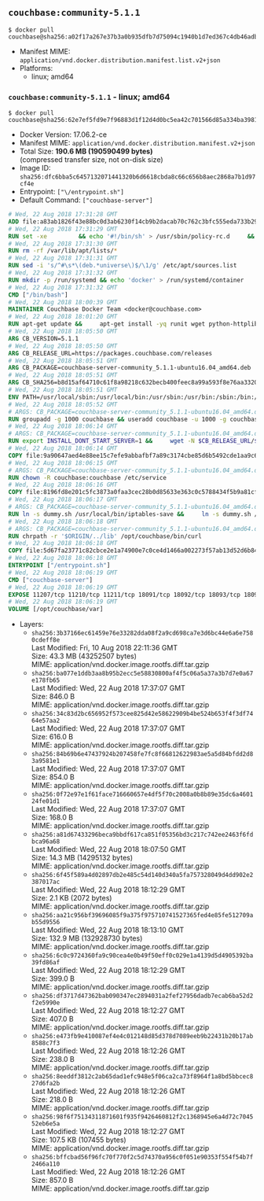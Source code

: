 ## `couchbase:community-5.1.1`

```console
$ docker pull couchbase@sha256:a02f17a267e37b3a0b935dfb7d75094c1940b1d7ed367c4db46adb87bd73727c
```

-	Manifest MIME: `application/vnd.docker.distribution.manifest.list.v2+json`
-	Platforms:
	-	linux; amd64

### `couchbase:community-5.1.1` - linux; amd64

```console
$ docker pull couchbase@sha256:62e7ef5fd9e7f96883d1f12d4d0bc5ea42c701566d85a334ba3981fccbdbb19f
```

-	Docker Version: 17.06.2-ce
-	Manifest MIME: `application/vnd.docker.distribution.manifest.v2+json`
-	Total Size: **190.6 MB (190590499 bytes)**  
	(compressed transfer size, not on-disk size)
-	Image ID: `sha256:dfc6bba5c6457132071441320b6d6618cbda8c66c656b8aec2868a7b1d97cf4e`
-	Entrypoint: `["\/entrypoint.sh"]`
-	Default Command: `["couchbase-server"]`

```dockerfile
# Wed, 22 Aug 2018 17:31:28 GMT
ADD file:a83ab1826f43e88bc0d3ab6230f14cb9b2dacab70c762c3bfc555eda733b292c in / 
# Wed, 22 Aug 2018 17:31:29 GMT
RUN set -xe 		&& echo '#!/bin/sh' > /usr/sbin/policy-rc.d 	&& echo 'exit 101' >> /usr/sbin/policy-rc.d 	&& chmod +x /usr/sbin/policy-rc.d 		&& dpkg-divert --local --rename --add /sbin/initctl 	&& cp -a /usr/sbin/policy-rc.d /sbin/initctl 	&& sed -i 's/^exit.*/exit 0/' /sbin/initctl 		&& echo 'force-unsafe-io' > /etc/dpkg/dpkg.cfg.d/docker-apt-speedup 		&& echo 'DPkg::Post-Invoke { "rm -f /var/cache/apt/archives/*.deb /var/cache/apt/archives/partial/*.deb /var/cache/apt/*.bin || true"; };' > /etc/apt/apt.conf.d/docker-clean 	&& echo 'APT::Update::Post-Invoke { "rm -f /var/cache/apt/archives/*.deb /var/cache/apt/archives/partial/*.deb /var/cache/apt/*.bin || true"; };' >> /etc/apt/apt.conf.d/docker-clean 	&& echo 'Dir::Cache::pkgcache ""; Dir::Cache::srcpkgcache "";' >> /etc/apt/apt.conf.d/docker-clean 		&& echo 'Acquire::Languages "none";' > /etc/apt/apt.conf.d/docker-no-languages 		&& echo 'Acquire::GzipIndexes "true"; Acquire::CompressionTypes::Order:: "gz";' > /etc/apt/apt.conf.d/docker-gzip-indexes 		&& echo 'Apt::AutoRemove::SuggestsImportant "false";' > /etc/apt/apt.conf.d/docker-autoremove-suggests
# Wed, 22 Aug 2018 17:31:30 GMT
RUN rm -rf /var/lib/apt/lists/*
# Wed, 22 Aug 2018 17:31:31 GMT
RUN sed -i 's/^#\s*\(deb.*universe\)$/\1/g' /etc/apt/sources.list
# Wed, 22 Aug 2018 17:31:32 GMT
RUN mkdir -p /run/systemd && echo 'docker' > /run/systemd/container
# Wed, 22 Aug 2018 17:31:32 GMT
CMD ["/bin/bash"]
# Wed, 22 Aug 2018 18:00:39 GMT
MAINTAINER Couchbase Docker Team <docker@couchbase.com>
# Wed, 22 Aug 2018 18:01:20 GMT
RUN apt-get update &&     apt-get install -yq runit wget python-httplib2 chrpath tzdata     lsof lshw sysstat net-tools numactl  &&     apt-get autoremove && apt-get clean &&     rm -rf /var/lib/apt/lists/* /tmp/* /var/tmp/*
# Wed, 22 Aug 2018 18:05:50 GMT
ARG CB_VERSION=5.1.1
# Wed, 22 Aug 2018 18:05:50 GMT
ARG CB_RELEASE_URL=https://packages.couchbase.com/releases
# Wed, 22 Aug 2018 18:05:51 GMT
ARG CB_PACKAGE=couchbase-server-community_5.1.1-ubuntu16.04_amd64.deb
# Wed, 22 Aug 2018 18:05:51 GMT
ARG CB_SHA256=b8d15af64710c61f8a98218c632becb400feec8a99a593f8e76aa3320fa58bbb
# Wed, 22 Aug 2018 18:05:51 GMT
ENV PATH=/usr/local/sbin:/usr/local/bin:/usr/sbin:/usr/bin:/sbin:/bin:/opt/couchbase/bin:/opt/couchbase/bin/tools:/opt/couchbase/bin/install
# Wed, 22 Aug 2018 18:05:52 GMT
# ARGS: CB_PACKAGE=couchbase-server-community_5.1.1-ubuntu16.04_amd64.deb CB_RELEASE_URL=https://packages.couchbase.com/releases CB_SHA256=b8d15af64710c61f8a98218c632becb400feec8a99a593f8e76aa3320fa58bbb CB_VERSION=5.1.1
RUN groupadd -g 1000 couchbase && useradd couchbase -u 1000 -g couchbase -M
# Wed, 22 Aug 2018 18:06:14 GMT
# ARGS: CB_PACKAGE=couchbase-server-community_5.1.1-ubuntu16.04_amd64.deb CB_RELEASE_URL=https://packages.couchbase.com/releases CB_SHA256=b8d15af64710c61f8a98218c632becb400feec8a99a593f8e76aa3320fa58bbb CB_VERSION=5.1.1
RUN export INSTALL_DONT_START_SERVER=1 &&     wget -N $CB_RELEASE_URL/$CB_VERSION/$CB_PACKAGE &&     echo "$CB_SHA256  $CB_PACKAGE" | sha256sum -c - &&     dpkg -i ./$CB_PACKAGE && rm -f ./$CB_PACKAGE
# Wed, 22 Aug 2018 18:06:14 GMT
COPY file:9a90647aed4e88ee15c7efe9abbafbf7a89c3174cbe85d6b5492cde1aa9c6355 in /etc/service/couchbase-server/run 
# Wed, 22 Aug 2018 18:06:15 GMT
# ARGS: CB_PACKAGE=couchbase-server-community_5.1.1-ubuntu16.04_amd64.deb CB_RELEASE_URL=https://packages.couchbase.com/releases CB_SHA256=b8d15af64710c61f8a98218c632becb400feec8a99a593f8e76aa3320fa58bbb CB_VERSION=5.1.1
RUN chown -R couchbase:couchbase /etc/service
# Wed, 22 Aug 2018 18:06:16 GMT
COPY file:8196fd8e201c5fc3873a0faa3cec28b0d85633e363c0c5788434f5b9a81cfa5b in /usr/local/bin/ 
# Wed, 22 Aug 2018 18:06:17 GMT
# ARGS: CB_PACKAGE=couchbase-server-community_5.1.1-ubuntu16.04_amd64.deb CB_RELEASE_URL=https://packages.couchbase.com/releases CB_SHA256=b8d15af64710c61f8a98218c632becb400feec8a99a593f8e76aa3320fa58bbb CB_VERSION=5.1.1
RUN ln -s dummy.sh /usr/local/bin/iptables-save &&     ln -s dummy.sh /usr/local/bin/lvdisplay &&     ln -s dummy.sh /usr/local/bin/vgdisplay &&     ln -s dummy.sh /usr/local/bin/pvdisplay
# Wed, 22 Aug 2018 18:06:18 GMT
# ARGS: CB_PACKAGE=couchbase-server-community_5.1.1-ubuntu16.04_amd64.deb CB_RELEASE_URL=https://packages.couchbase.com/releases CB_SHA256=b8d15af64710c61f8a98218c632becb400feec8a99a593f8e76aa3320fa58bbb CB_VERSION=5.1.1
RUN chrpath -r '$ORIGIN/../lib' /opt/couchbase/bin/curl
# Wed, 22 Aug 2018 18:06:18 GMT
COPY file:5d67fa23771c82cbce2e1a74900e7c0ce4d1466a002273f57ab13d52d6b844b3 in / 
# Wed, 22 Aug 2018 18:06:18 GMT
ENTRYPOINT ["/entrypoint.sh"]
# Wed, 22 Aug 2018 18:06:19 GMT
CMD ["couchbase-server"]
# Wed, 22 Aug 2018 18:06:19 GMT
EXPOSE 11207/tcp 11210/tcp 11211/tcp 18091/tcp 18092/tcp 18093/tcp 18094/tcp 18095/tcp 18096/tcp 8091/tcp 8092/tcp 8093/tcp 8094/tcp 8095/tcp 8096/tcp
# Wed, 22 Aug 2018 18:06:19 GMT
VOLUME [/opt/couchbase/var]
```

-	Layers:
	-	`sha256:3b37166ec61459e76e33282dda08f2a9cd698ca7e3d6bc44e6a6e7580cdeff8e`  
		Last Modified: Fri, 10 Aug 2018 22:11:36 GMT  
		Size: 43.3 MB (43252507 bytes)  
		MIME: application/vnd.docker.image.rootfs.diff.tar.gzip
	-	`sha256:ba077e1ddb3aa8b95b2ecc5e58830800af4f5c06a5a37a3b7d7e0a67e178fb65`  
		Last Modified: Wed, 22 Aug 2018 17:37:07 GMT  
		Size: 846.0 B  
		MIME: application/vnd.docker.image.rootfs.diff.tar.gzip
	-	`sha256:34c83d2bc656952f573cee825d42e58622909b4be524b653f4f3df7464e57aa2`  
		Last Modified: Wed, 22 Aug 2018 17:37:07 GMT  
		Size: 616.0 B  
		MIME: application/vnd.docker.image.rootfs.diff.tar.gzip
	-	`sha256:84b69b6e47437924b207458fe7fc8f66812622983ae5a5d84bfdd2d83a9581e1`  
		Last Modified: Wed, 22 Aug 2018 17:37:07 GMT  
		Size: 854.0 B  
		MIME: application/vnd.docker.image.rootfs.diff.tar.gzip
	-	`sha256:0f72e97e1f61face716660657e4df5f70c2008a0b8b89e35dc6a460124fe01d1`  
		Last Modified: Wed, 22 Aug 2018 17:37:07 GMT  
		Size: 168.0 B  
		MIME: application/vnd.docker.image.rootfs.diff.tar.gzip
	-	`sha256:a81d67433296beca9bbdf617ca851f05356bd3c217c742ee2463f6fdbca96a68`  
		Last Modified: Wed, 22 Aug 2018 18:07:50 GMT  
		Size: 14.3 MB (14295132 bytes)  
		MIME: application/vnd.docker.image.rootfs.diff.tar.gzip
	-	`sha256:6f45f589a4d02897db2e485c54d140d340a5fa757328049d4dd902e2387017ac`  
		Last Modified: Wed, 22 Aug 2018 18:12:29 GMT  
		Size: 2.1 KB (2072 bytes)  
		MIME: application/vnd.docker.image.rootfs.diff.tar.gzip
	-	`sha256:aa21c956bf39696085f9a375f975710741527365fed4e85fe512709ab55d9556`  
		Last Modified: Wed, 22 Aug 2018 18:13:10 GMT  
		Size: 132.9 MB (132928730 bytes)  
		MIME: application/vnd.docker.image.rootfs.diff.tar.gzip
	-	`sha256:6c0c9724360fa9c90cea4e0b49f50eff0c029e1a4139d5d4905392ba39fd86af`  
		Last Modified: Wed, 22 Aug 2018 18:12:29 GMT  
		Size: 399.0 B  
		MIME: application/vnd.docker.image.rootfs.diff.tar.gzip
	-	`sha256:df3717d47362bab090347ec2894031a2fef27956dadb7ecab6ba52d2f2e5990e`  
		Last Modified: Wed, 22 Aug 2018 18:12:27 GMT  
		Size: 407.0 B  
		MIME: application/vnd.docker.image.rootfs.diff.tar.gzip
	-	`sha256:e473fb9e410087ef4e4c012148d85d378d7089eeb9b22431b20b17ab8588c7f3`  
		Last Modified: Wed, 22 Aug 2018 18:12:26 GMT  
		Size: 238.0 B  
		MIME: application/vnd.docker.image.rootfs.diff.tar.gzip
	-	`sha256:8eeddf3812c2ab65dad1efc948e5f06ca2ca73f8964f1a8bd5bbcec827d6fa2b`  
		Last Modified: Wed, 22 Aug 2018 18:12:26 GMT  
		Size: 218.0 B  
		MIME: application/vnd.docker.image.rootfs.diff.tar.gzip
	-	`sha256:98f6f75134311871601f935f9426460812f2c1368945e6a4d72c704552eb6e5a`  
		Last Modified: Wed, 22 Aug 2018 18:12:27 GMT  
		Size: 107.5 KB (107455 bytes)  
		MIME: application/vnd.docker.image.rootfs.diff.tar.gzip
	-	`sha256:bffcbad56f96fc70f770f2c5d74370a956c0f051e90353f554f54b7f2466a110`  
		Last Modified: Wed, 22 Aug 2018 18:12:26 GMT  
		Size: 857.0 B  
		MIME: application/vnd.docker.image.rootfs.diff.tar.gzip
